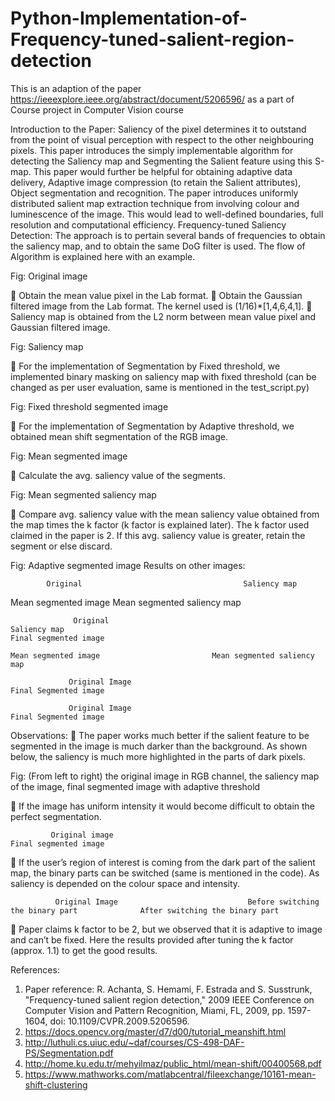 # Python-Implementation-of-Frequency-tuned-salient-region-detection
This is an adaption of the paper https://ieeexplore.ieee.org/abstract/document/5206596/ as a part of Course project in Computer Vision course

Introduction to the Paper:
Saliency of the pixel determines it to outstand from the point of visual perception with respect to the other neighbouring pixels. This paper introduces the simply implementable algorithm for detecting the Saliency map and Segmenting the Salient feature using this S-map. This paper would further be helpful for obtaining adaptive data delivery, Adaptive image compression (to retain the Salient attributes), Object segmentation and recognition.
The paper introduces uniformly distributed salient map extraction technique from involving colour and luminescence of the image. This would lead to well-defined boundaries, full resolution and computational efficiency.
Frequency-tuned Saliency Detection:
The approach is to pertain several bands of frequencies to obtain the saliency map, and to obtain the same DoG filter is used. The flow of Algorithm is explained here with an example.
 
Fig: Original image

	Obtain the mean value pixel in the Lab format.
	Obtain the Gaussian filtered image from the Lab format. The kernel used is (1/16)*[1,4,6,4,1].
	Saliency map is obtained from the L2 norm between mean value pixel and Gaussian filtered image.
 
Fig: Saliency map
	
	For the implementation of  Segmentation by Fixed threshold, we implemented  binary masking on saliency map with fixed threshold (can be changed as per user evaluation, same is mentioned in the test_script.py)
 
Fig: Fixed threshold segmented image

	For the implementation of Segmentation by Adaptive threshold, we obtained mean shift segmentation of the RGB image.
 
Fig: Mean segmented image

	Calculate the avg. saliency value of the segments.
 
Fig: Mean segmented saliency map

	Compare avg. saliency value with the mean saliency value obtained from the map times the k factor (k factor is explained later). The k factor used claimed in the paper is 2. If this avg. saliency value is greater, retain the segment or else discard.
 
Fig: Adaptive segmented image
Results on other images:

                              
            Original                                    Saliency map
               
 Mean segmented image          Mean segmented saliency map                     

                                            
                  Original                                               Saliency map                                                          Final segmented image
             
    Mean segmented image                         Mean segmented saliency map
                                  
                 Original Image	                                                                          Final Segmented image
                                             
                 Original Image	                                                                          Final Segmented image

Observations:
	The paper works much better if the salient feature to be segmented in the image is much darker than the background. As shown below, the saliency is much more highlighted in the parts of dark pixels.

                                     
Fig: (From left to right) the original image in RGB channel, the saliency map of the image, final segmented image with adaptive threshold

	If the image has uniform intensity it would become difficult to obtain the perfect segmentation.
                  
             Original image                                                     Final segmented image

	If the user’s region of interest is coming from the dark part of the salient map, the binary parts can be switched (same is mentioned in the code). As saliency is depended on the colour space and intensity.
                         
              Original Image	                         Before switching the binary part   	       After switching the binary part

	Paper claims k factor to be 2, but we observed that it is adaptive to image and can’t be fixed. Here the results provided after tuning the k factor (approx. 1.1) to get the good results.


 


























References:
1.	Paper reference: 
R. Achanta, S. Hemami, F. Estrada and S. Susstrunk, "Frequency-tuned salient region detection," 2009 IEEE Conference on Computer Vision and Pattern Recognition, Miami, FL, 2009, pp. 1597-1604, doi: 10.1109/CVPR.2009.5206596.
2.	https://docs.opencv.org/master/d7/d00/tutorial_meanshift.html
3.	http://luthuli.cs.uiuc.edu/~daf/courses/CS-498-DAF-PS/Segmentation.pdf
4.	http://home.ku.edu.tr/mehyilmaz/public_html/mean-shift/00400568.pdf
5.	https://www.mathworks.com/matlabcentral/fileexchange/10161-mean-shift-clustering
